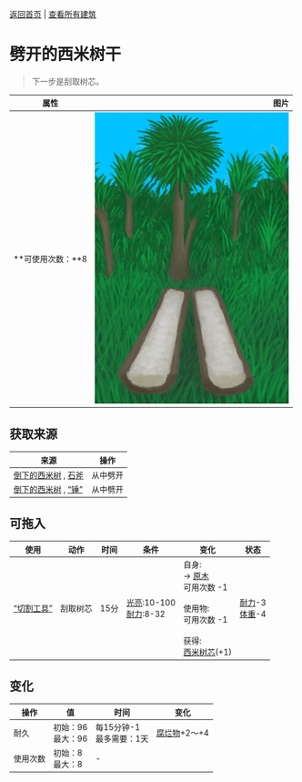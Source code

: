 [返回首页](index.md)   |  [查看所有建筑](building.md)
# 劈开的西米树干  
> 下一步是刮取树芯。  
  
  属性  |   图片   
 ----  |  ----:   
 **可使用次数：**8  |  ![](Sprite/SagoPalmSplit.png)   
  
## 获取来源  
来源  |  操作  
----  |  ----  
[倒下的西米树](SagoPalmFelled.md) , [石斧](StoneAxe.md)  |  从中劈开  
[倒下的西米树](SagoPalmFelled.md) , [“锤”](tag_Axe.md)  |  从中劈开  
## 可拖入  
使用  |  动作  |  时间  |  条件  |  变化  |  状态  
----  |  ----  |  ----  |  ----  |  ----  |  ----  
[“切割工具”](tag_Cutter.md)  |  刮取树芯  |  15分  |  [光亮](Light.md):10-100<br>[耐力](Stamina.md):8-32  |  自身:<br>→ [原木](Log.md)<br>可用次数  -1<br><br>使用物:<br>可用次数  -1<br><br>获得:<br>[西米树芯](SagoSawdust.md)(+1)<br>  |  [耐力](Stamina.md)-3<br>[体重](Weight.md)-4  
## 变化  
操作  |  值  |  时间  |  变化  
----  |  ----  |  ----  |  ----  
耐久  |  初始：96<br>最大：96  |  每15分钟-1<br>最多需要：1天  |  [腐烂物](RottenRemains.md)+2～+4   
使用次数  |  初始：8<br>最大：8  |  -  |    
